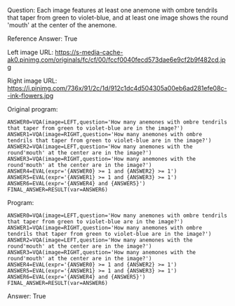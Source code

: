Question: Each image features at least one anemone with ombre tendrils that taper from green to violet-blue, and at least one image shows the round 'mouth' at the center of the anemone.

Reference Answer: True

Left image URL: https://s-media-cache-ak0.pinimg.com/originals/fc/cf/00/fccf0040fecd573dae6e9cf2b9f482cd.jpg

Right image URL: https://i.pinimg.com/736x/91/2c/1d/912c1dc4d504305a00eb6ad281efe08c--ink-flowers.jpg

Original program:

```
ANSWER0=VQA(image=LEFT,question='How many anemones with ombre tendrils that taper from green to violet-blue are in the image?')
ANSWER1=VQA(image=RIGHT,question='How many anemones with ombre tendrils that taper from green to violet-blue are in the image?')
ANSWER2=VQA(image=LEFT,question='How many anemones with the round'mouth' at the center are in the image?')
ANSWER3=VQA(image=RIGHT,question='How many anemones with the round'mouth' at the center are in the image?')
ANSWER4=EVAL(expr='{ANSWER0} >= 1 and {ANSWER2} >= 1')
ANSWER5=EVAL(expr='{ANSWER1} >= 1 and {ANSWER3} >= 1')
ANSWER6=EVAL(expr='{ANSWER4} and {ANSWER5}')
FINAL_ANSWER=RESULT(var=ANSWER6)
```
Program:

```
ANSWER0=VQA(image=LEFT,question='How many anemones with ombre tendrils that taper from green to violet-blue are in the image?')
ANSWER1=VQA(image=RIGHT,question='How many anemones with ombre tendrils that taper from green to violet-blue are in the image?')
ANSWER2=VQA(image=LEFT,question='How many anemones with the round'mouth' at the center are in the image?')
ANSWER3=VQA(image=RIGHT,question='How many anemones with the round'mouth' at the center are in the image?')
ANSWER4=EVAL(expr='{ANSWER0} >= 1 and {ANSWER2} >= 1')
ANSWER5=EVAL(expr='{ANSWER1} >= 1 and {ANSWER3} >= 1')
ANSWER6=EVAL(expr='{ANSWER4} and {ANSWER5}')
FINAL_ANSWER=RESULT(var=ANSWER6)
```
Answer: True

